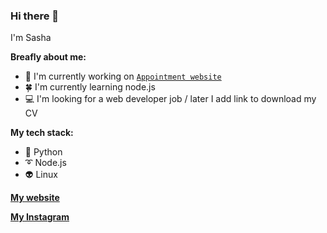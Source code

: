### Hi there 👋

I'm Sasha

**Breafly about me:**

- 🔭 I'm currently working on [`Appointment website`](https://github.com/Sasha-hk/Appointment-website "link to the repository")
- 🍀 I'm currently learning node.js
- 💻 I'm looking for a web developer job / later I add link to download my CV

**My tech stack:**

- 🐍 Python
- ➰ Node.js
- 👽 Linux

**[My website](https://petryk.me "Petryk Oleksandr's website")**

**[My Instagram](https://instagram.com/petryk_oleksandr "Petryk Oleksandr's Instagrm profile")**
